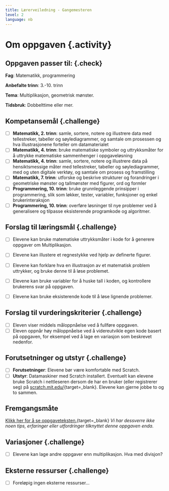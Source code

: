 ```yaml
---
title: Lærerveiledning - Gangemesteren
level: 2
language: nb
---
```


# Om oppgaven {.activity}


## Oppgaven passer til: {.check}
 __Fag__: Matematikk, programmering

__Anbefalte trinn__: 3.-10. trinn

__Tema__: Multiplikasjon, geometrisk mønster.

__Tidsbruk__: Dobbelttime eller mer.


## Kompetansemål {.challenge}
- [ ] __Matematikk, 2. trinn__: samle, sortere, notere og illustrere data med tellestreker, tabeller og søylediagrammer, og samtale om prosessen og hva illustrasjonene forteller om datamaterialet
- [ ] __Matematikk, 4. trinn__: bruke matematiske symboler og uttrykksmåter for å uttrykke matematiske sammenhenger i oppgaveløsning
- [ ] __Matematikk, 4. trinn__: samle, sortere, notere og illustrere data på hensiktsmessige måter med tellestreker, tabeller og søylediagrammer, med og uten digitale verktøy, og samtale om prosess og framstilling
- [ ] __Matematikk, 7. trinn__: utforske og beskrive strukturer og forandringer i geometriske mønster og tallmønster med figurer, ord og formler
- [ ] __Programmering, 10. trinn__: bruke grunnleggende prinsipper i programmering, slik som løkker, tester, variabler, funksjoner og enkel brukerinteraksjon
- [ ] __Programmering, 10. trinn__: overføre løsninger til nye problemer ved å generalisere og tilpasse eksisterende programkode og algoritmer.

## Forslag til læringsmål {.challenge}
- [ ] Elevene kan bruke matematiske uttrykksmåter i kode for å generere oppgaver om Multiplikasjon.
- [ ] Elevene kan illustere et regnestykke ved hjelp av definerte figurer.
- [ ] Elevene kan forklare hva en illustrasjon av et matematisk problem uttrykker, og bruke denne til å løse problemet.
- [ ] Elevene kan bruke variabler for å huske tall i koden, og kontrollere brukerens svar på oppgaven.
- [ ] Elevene kan bruke eksisterende kode til å løse lignende problemer.


## Forslag til vurderingskriterier {.challenge}
- [ ] Eleven viser middels måloppnåelse ved å fullføre oppgaven.
- [ ] Eleven oppnår høy måloppnåelse ved å videreutvikle egen kode basert på oppgaven, for eksempel ved å lage en variasjon som beskrevet nedenfor.

## Forutsetninger og utstyr {.challenge}
- [ ] __Forutsetninger__: Elevene bør være komfortable med Scratch.
- [ ] __Utstyr__: Datamaskiner med Scratch installert. Eventuelt kan elevene bruke Scratch i nettleseren dersom de har en bruker (eller registrerer seg) på [scratch.mit.edu/](http://scratch.mit.edu/){target=_blank}. Elevene kan gjerne jobbe to og to sammen.

## Fremgangsmåte
[Klikk her for å se oppgaveteksten.](../gangemesteren/gangemesteren.html){target=_blank}
_Vi har dessverre ikke noen tips, erfaringer eller utfordringer tilknyttet denne oppgaven enda._

## Variasjoner {.challenge}
- [ ] Elevene kan lage andre oppgaver enn multiplikasjon. Hva med divisjon?

## Eksterne ressurser {.challenge}
- [ ] Foreløpig ingen eksterne ressurser...
